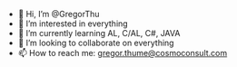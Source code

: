 - 👋 Hi, I’m @GregorThu
- 👀 I’m interested in everything
- 🌱 I’m currently learning AL, C/AL, C#, JAVA
- 💞️ I’m looking to collaborate on everything
- 📫 How to reach me: gregor.thume@cosmoconsult.com

<!---
GregorThu/GregorThu is a ✨ special ✨ repository because its `README.md` (this file) appears on your GitHub profile.
You can click the Preview link to take a look at your changes.
--->
